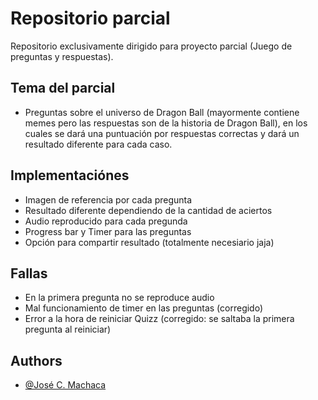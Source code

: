 # Repositorio parcial 
Repositorio exclusivamente dirigido para proyecto parcial (Juego de preguntas y respuestas).
## Tema del parcial
- Preguntas sobre el universo de Dragon Ball (mayormente contiene memes pero las respuestas son de la historia de Dragon Ball), en los cuales se dará una puntuación por respuestas correctas y dará un resultado diferente para cada caso.
## Implementaciónes
- Imagen de referencia por cada pregunta
- Resultado diferente dependiendo de la cantidad de aciertos 
- Audio reproducido para cada pregunda
- Progress bar y Timer para las preguntas
- Opción para compartir resultado (totalmente necesiario jaja)
## Fallas
- En la primera pregunta no se reproduce audio
- Mal funcionamiento de timer en las preguntas (corregido)
- Error a la hora de reiniciar Quizz (corregido: se saltaba la primera pregunta al reiniciar)

## Authors

- [@José C. Machaca](https://www.github.com/xPorotin9)
